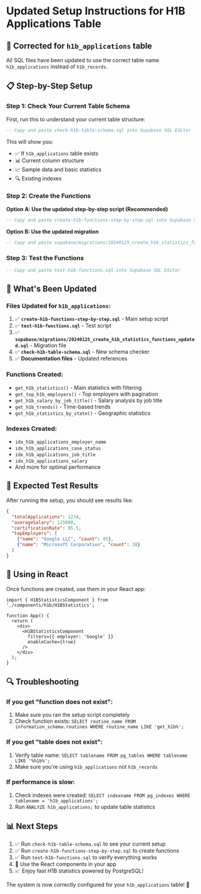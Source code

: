 # Updated Setup Instructions for H1B Applications Table

## 🎯 **Corrected for `h1b_applications` table**

All SQL files have been updated to use the correct table name `h1b_applications` instead of `h1b_records`.

## 📋 **Step-by-Step Setup**

### Step 1: Check Your Current Table Schema

First, run this to understand your current table structure:

```sql
-- Copy and paste check-h1b-table-schema.sql into Supabase SQL Editor
```

This will show you:
- ✅ If `h1b_applications` table exists
- 📊 Current column structure
- 📈 Sample data and basic statistics
- 🔍 Existing indexes

### Step 2: Create the Functions

**Option A: Use the updated step-by-step script (Recommended)**

```sql
-- Copy and paste create-h1b-functions-step-by-step.sql into Supabase SQL Editor
```

**Option B: Use the updated migration**

```sql
-- Copy and paste supabase/migrations/20240125_create_h1b_statistics_functions_updated.sql
```

### Step 3: Test the Functions

```sql
-- Copy and paste test-h1b-functions.sql into Supabase SQL Editor
```

## 🔧 **What's Been Updated**

### Files Updated for `h1b_applications`:

1. ✅ **`create-h1b-functions-step-by-step.sql`** - Main setup script
2. ✅ **`test-h1b-functions.sql`** - Test script
3. ✅ **`supabase/migrations/20240125_create_h1b_statistics_functions_updated.sql`** - Migration file
4. ✅ **`check-h1b-table-schema.sql`** - New schema checker
5. ✅ **Documentation files** - Updated references

### Functions Created:

- `get_h1b_statistics()` - Main statistics with filtering
- `get_top_h1b_employers()` - Top employers with pagination
- `get_h1b_salary_by_job_title()` - Salary analysis by job title
- `get_h1b_trends()` - Time-based trends
- `get_h1b_statistics_by_state()` - Geographic statistics

### Indexes Created:

- `idx_h1b_applications_employer_name`
- `idx_h1b_applications_case_status`
- `idx_h1b_applications_job_title`
- `idx_h1b_applications_salary`
- And more for optimal performance

## 🧪 **Expected Test Results**

After running the setup, you should see results like:

```json
{
  "totalApplications": 1234,
  "averageSalary": 125000,
  "certificationRate": 85.5,
  "topEmployers": [
    {"name": "Google LLC", "count": 45},
    {"name": "Microsoft Corporation", "count": 38}
  ]
}
```

## 🚀 **Using in React**

Once functions are created, use them in your React app:

```tsx
import { H1BStatisticsComponent } from './components/h1b/H1BStatistics';

function App() {
  return (
    <div>
      <H1BStatisticsComponent 
        filters={{ employer: 'Google' }}
        enableCache={true} 
      />
    </div>
  );
}
```

## 🔍 **Troubleshooting**

### If you get "function does not exist":
1. Make sure you ran the setup script completely
2. Check function exists: `SELECT routine_name FROM information_schema.routines WHERE routine_name LIKE 'get_h1b%';`

### If you get "table does not exist":
1. Verify table name: `SELECT tablename FROM pg_tables WHERE tablename LIKE '%h1b%';`
2. Make sure you're using `h1b_applications` not `h1b_records`

### If performance is slow:
1. Check indexes were created: `SELECT indexname FROM pg_indexes WHERE tablename = 'h1b_applications';`
2. Run `ANALYZE h1b_applications;` to update table statistics

## 📊 **Next Steps**

1. ✅ Run `check-h1b-table-schema.sql` to see your current setup
2. ✅ Run `create-h1b-functions-step-by-step.sql` to create functions
3. ✅ Run `test-h1b-functions.sql` to verify everything works
4. 🎨 Use the React components in your app
5. 📈 Enjoy fast H1B statistics powered by PostgreSQL!

The system is now correctly configured for your `h1b_applications` table! 🎉